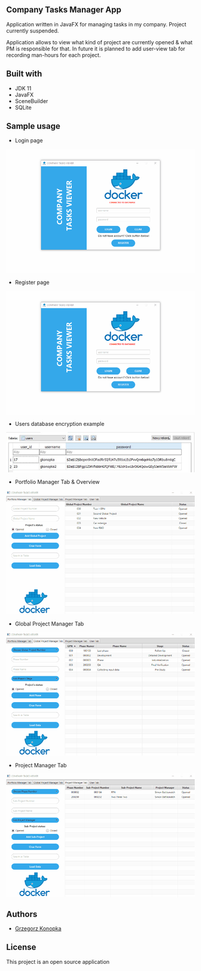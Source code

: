 ## Company Tasks Manager App

Application written in JavaFX for managing tasks in my company.
Project currently suspended.

Application allows to view what kind of project are currently opened & what PM is responsible for that.
In future it is planned to add user-view tab for recording man-hours for each project.

## Built with

* JDK 11
* JavaFX
* SceneBuilder
* SQLite

## Sample usage

* Login page

![](https://github.com/konopkagrzegorz/CompanyTasksManagerApp/blob/master/company_tasks_viewer_login.gif)

* Register page

![](https://github.com/konopkagrzegorz/CompanyTasksManagerApp/blob/master/company_tasks_viewer_register.gif)

* Users database encryption example

<p align="center">
  <img src="https://github.com/konopkagrzegorz/CompanyTasksManagerApp/blob/master/users_database.JPG">
</p>

* Portfolio Manager Tab & Overview

![](https://github.com/konopkagrzegorz/CompanyTasksManagerApp/blob/master/company_tasks_viewer_overview.gif)

* Global Project Manager Tab

![](https://github.com/konopkagrzegorz/CompanyTasksManagerApp/blob/master/company_tasks_viewer_gpn_tab.gif)

* Project Manager Tab

![](https://github.com/konopkagrzegorz/CompanyTasksManagerApp/blob/master/company_tasks_viewer_pm_tab.gif)

## Authors

* [Grzegorz Konopka](https://github.com/konopkagrzegorz)

## License

This project is an open source application
